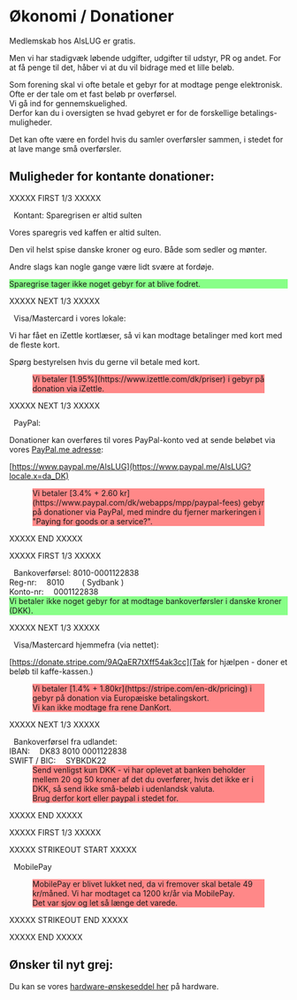 # Økonomi / Donationer

Medlemskab hos AlsLUG er gratis.

Men vi har stadigvæk løbende udgifter, udgifter til udstyr, PR og andet.
For at få penge til det, håber vi at du vil bidrage med et lille beløb.

Som forening skal vi ofte betale et gebyr for at modtage penge elektronisk.\
Ofte er der tale om et fast beløb pr overførsel.\
Vi gå ind for gennemskuelighed.\
Derfor kan du i oversigten se hvad gebyret er for de forskellige betalings-muligheder.

Det kan ofte være en fordel hvis du samler overførsler sammen, i stedet for at lave mange små overførsler.

## Muligheder for kontante donationer:

<style>
	.fees, no-fees	{ margin-left:3em; margin-right:3em; }
	.fees   	{ background:#ff8888; }
	.no-fees   	{ background:#88ff88; }
	.strikeout	{ background:silver; text-decoration: line-through; text-decoration-style: wavy; }
	.reg-nr:before		{ margin-right:1em;	content:'Reg-nr: ';	}
	.reg-nr:after		{ padding-left:2em;	content:'( Sydbank )';	}
	.konto-nr:before	{ margin-right:1em;	content:'Konto-nr:';	}
	.iban:before		{ margin-right:1em;	content:'IBAN:';	}
	.swift:before		{ margin-right:1em;	content:'SWIFT / BIC:';	}
	.li_nk:after { content:"&#11008;"}
	.ssssss		{ min-heigth:10em; b_order:10px solid cyan; }
</style>

<div>
	
XXXXX FIRST 1/3 XXXXX

<div class='ssssss'>
<i class="fas fa-piggy-bank"></i> &nbsp; Kontant: Sparegrisen er altid sulten

Vores sparegris ved kaffen er altid sulten.

Den vil helst spise danske kroner og euro. Både som sedler og mønter.

Andre slags kan nogle gange være lidt svære at fordøje.

<div class='no-fees'>Sparegrise tager ikke noget gebyr for at blive fodret.</div>
</div>

XXXXX NEXT 1/3 XXXXX

<div class='ssssss'>
<i class="fas fa-credit-card"></i> &nbsp; Visa/Mastercard i vores lokale:

Vi har fået en iZettle kortlæser, så vi kan modtage betalinger med kort med de fleste kort.

Spørg bestyrelsen hvis du gerne vil betale med kort.

<div class='fees'>Vi betaler [1.95%](https://www.izettle.com/dk/priser) i gebyr på donation via iZettle.</div>
</div>
	
XXXXX NEXT 1/3 XXXXX

<div class='ssssss'>
<i class="fab fa-paypal"></i> &nbsp; PayPal:

Donationer kan overføres til vores PayPal-konto ved at sende beløbet via vores [PayPal.me adresse](https://www.paypal.me/AlsLUG?locale.x=da_DK):

[https://www.paypal.me/AlsLUG](https://www.paypal.me/AlsLUG?locale.x=da_DK)

<div class='fees'>Vi betaler [3.4% + 2.60 kr](https://www.paypal.com/dk/webapps/mpp/paypal-fees) gebyr på donationer via PayPal,
med mindre du fjerner markeringen i "Paying for goods or a service?".</div>
</div>

XXXXX END XXXXX

</div><div>

XXXXX FIRST 1/3 XXXXX

<div class='ssssss'>
<i class="fas fa-university"></i>  &nbsp; Bankoverførsel: 8010-0001122838

<div class='reg-nr'	>	8010		</div>

<div class='konto-nr'	>	0001122838	</div>

<div class='no-fees'>Vi betaler ikke noget gebyr for at modtage bankoverførsler i danske kroner (DKK).</div>
</div>

XXXXX NEXT 1/3 XXXXX

<div class='ssssss'>
<i class="fas fa-credit-card"></i> &nbsp; Visa/Mastercard hjemmefra (via nettet):

[https://donate.stripe.com/9AQaER7tXff54ak3cc](Tak for hjælpen - doner et beløb til kaffe-kassen.)

<div class='fees'>Vi betaler [1.4% + 1.80kr](https://stripe.com/en-dk/pricing) i gebyr på donation via Europæiske betalingskort.</div>

<div class='fees'>Vi kan ikke modtage fra rene DanKort.</div>
</div>

XXXXX NEXT 1/3 XXXXX

<div class='ssssss'>
<i class="fas fa-university"></i> &nbsp; Bankoverførsel fra udlandet:

<div class='iban'	>	DK83 8010 0001122838	</div>

<div class='swift'	>	SYBKDK22		</div>

<div class='fees'>Send venligst kun DKK - vi har oplevet at banken beholder mellem 20 og 50 kroner af det du overfører, hvis det ikke er i DKK, så send ikke
små-beløb i udenlandsk valuta.</div>
	
<div class='fees'>Brug derfor kort eller paypal i stedet for.</div>
</div>

XXXXX END XXXXX

</div><div>
	
XXXXX FIRST 1/3 XXXXX

<div class='ssssss'>
XXXXX STRIKEOUT START XXXXX

<i class="fas fa-mobile-alt"></i> &nbsp; MobilePay

<div class='fees'>MobilePay er blivet lukket ned, da vi fremover skal betale 49 kr/måned. Vi har modtaget ca 1200 kr/år via MobilePay.</div>

<div class='fees'>Det var sjov og let så længe det varede.</div>

XXXXX STRIKEOUT END XXXXX
</div>

XXXXX END XXXXX

</div>

## Ønsker til nyt grej:

Du kan se vores [hardware-ønskeseddel her](/medlemskab/onsker-til-nyt-grej.md) på hardware.
